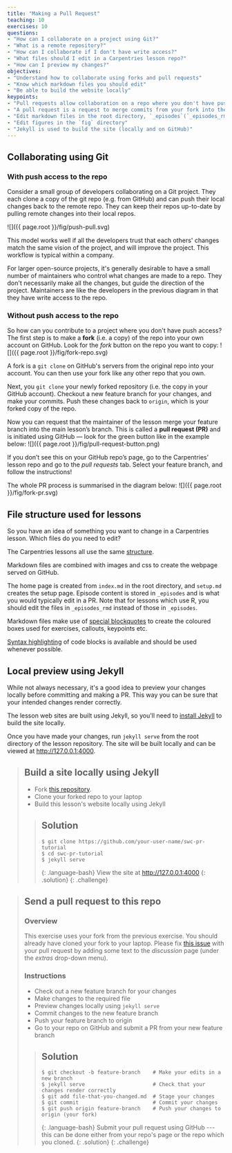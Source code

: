 ```yaml
---
title: "Making a Pull Request"
teaching: 10
exercises: 10
questions:
- "How can I collaborate on a project using Git?"
- "What is a remote repository?"
- "How can I collaborate if I don't have write access?"
- "What files should I edit in a Carpentries lesson repo?"
- "How can I preview my changes?"
objectives:
- "Understand how to collaborate using forks and pull requests"
- "Know which markdown files you should edit"
- "Be able to build the website locally"
keypoints:
- "Pull requests allow collaboration on a repo where you don't have push access"
- "A pull request is a request to merge commits from your fork into the original repo"
- "Edit markdown files in the root directory, `_episodes`(`_episodes_rmd` for R lessons), or `_extras`"
- "Edit figures in the `fig` directory"
- "Jekyll is used to build the site (locally and on GitHub)"
---
```

## Collaborating using Git
### With push access to the repo
Consider a small group of developers collaborating on a Git project.
They each clone a copy of the git repo (e.g. from GitHub) and can push their local changes back
to the remote repo.
They can keep their repos up-to-date by pulling remote changes into their local repos.

![]({{ page.root }}/fig/push-pull.svg)

This model works well if all the developers trust that each others' changes match the same vision
of the project, and will improve the project.
This workflow is typical within a company.

For larger open-source projects, it's generally desirable to have a small number of maintainers
who control what changes are made to a repo.
They don't necessarily make all the changes, but guide the direction of the project.
Maintainers are like the developers in the previous diagram in that they have write access to the repo.

### Without push access to the repo
So how can you contribute to a project where you don't have push access?
The first step is to make a **fork** (i.e. a copy) of the repo into your own account on GitHub.
Look for the *fork* button on the repo you want to copy:
![]({{ page.root }}/fig/fork-repo.svg)

A fork is a `git clone` on GitHub's servers from the original repo into your account.
You can then use your fork like any other repo that you own.

Next, you `git clone` your newly forked repository (i.e. the copy in your GitHub account).
Checkout a new feature branch for your changes, and make your commits.
Push these changes back to `origin`, which is your forked copy of the repo.

Now you can request that the maintainer of the lesson merge your feature branch into the main lesson’s branch.
This is called a **pull request (PR)** and is initiated using GitHub — look for the green button
like in the example below:
![]({{ page.root }}/fig/pull-request-button.png)

If you don’t see this on your GitHub repo’s page, go to the Carpentries’ lesson repo
and go to the *pull requests* tab. Select your feature branch, and follow the instructions!


The whole PR process is summarised in the diagram below:
![]({{ page.root }}/fig/fork-pr.svg)


## File structure used for lessons
So you have an idea of something you want to change in a Carpentries lesson. Which files do you need to edit?

The Carpentries lessons all use the same [structure](http://carpentries.github.io/lesson-example/03-organization/index.html).

Markdown files are combined with images and css to create the webpage served on GitHub.

The home page is created from `index.md` in the root directory, and `setup.md` creates the setup page.
Episode content is stored in `_episodes` and is what you would typically edit in a PR.
Note that for lessons which use R, you should edit the files in `_episodes_rmd` instead of those in `_episodes`.

Markdown files make use of [special blockquotes](http://carpentries.github.io/lesson-example/04-formatting/index.html)
to create the coloured boxes used for exercises, callouts, keypoints etc.

[Syntax highlighting](http://carpentries.github.io/lesson-example/04-formatting/index.html#formatting-code)
of code blocks is available and should be used whenever possible.

## Local preview using Jekyll
While not always necessary, it's a good idea to preview your changes locally before committing
and making a PR. This way you can be sure that your intended changes render correctly.

The lesson web sites are built using Jekyll, so you'll need to
[install Jekyll] to build the site locally.

Once you have made your changes, run `jekyll serve` from the root directory of the lesson repository.
The site will be built locally and can be viewed at <http://127.0.0.1:4000>.

> ## Build a site locally using Jekyll
> - Fork [this repository](https://github.com/gcapes/swc-pr-tutorial).
> - Clone your forked repo to your laptop
> - Build this lesson's website locally using Jekyll
>
> > ## Solution
> > ```
> > $ git clone https://github.com/your-user-name/swc-pr-tutorial
> > $ cd swc-pr-tutorial
> > $ jekyll serve
> > ```
> > {: .language-bash}
> > View the site at <http://127.0.0.1:4000>
> {: .solution}
{: .challenge}

> ## Send a pull request to this repo
> ### Overview
> This exercise uses your fork from the previous exercise.
> You should already have cloned your fork to your laptop.
> Please fix [this issue](https://github.com/gcapes/swc-pr-tutorial/issues/10) with your pull request
> by adding some text to the *discussion* page (under the *extras* drop-down menu).
>
> ### Instructions
> - Check out a new feature branch for your changes
> - Make changes to the required file
> - Preview changes locally using `jekyll serve`
> - Commit changes to the new feature branch
> - Push your feature branch to origin
> - Go to your repo on GitHub and submit a PR from your new feature branch
>
> > ## Solution
> > ```
> > $ git checkout -b feature-branch    # Make your edits in a new branch
> > $ jekyll serve                      # Check that your changes render correctly
> > $ git add file-that-you-changed.md  # Stage your changes
> > $ git commit                        # Commit your changes
> > $ git push origin feature-branch    # Push your changes to origin (your fork)
> > ```
> > {: .language-bash}
> > Submit your pull request using GitHub --- this can be done either from your repo's page
> > or the repo which you cloned.
> {: .solution}
{: .challenge}

[install Jekyll]: http://carpentries.github.io/lesson-example/setup.html#optional-jekyll-setup-for-lesson-development
